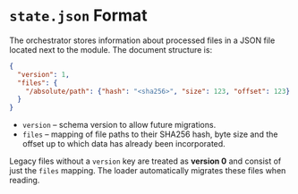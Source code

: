 # `state.json` Format

The orchestrator stores information about processed files in a JSON file located
next to the module. The document structure is:

```json
{
  "version": 1,
  "files": {
    "/absolute/path": {"hash": "<sha256>", "size": 123, "offset": 123}
  }
}
```

* `version` – schema version to allow future migrations.
* `files` – mapping of file paths to their SHA256 hash, byte size and the
  offset up to which data has already been incorporated.

Legacy files without a `version` key are treated as **version 0** and consist of
just the `files` mapping. The loader automatically migrates these files when
reading.
